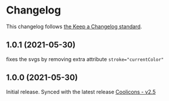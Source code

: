 # Changelog

This changelog follows [the Keep a Changelog standard](https://keepachangelog.com).


## 1.0.1 (2021-05-30)
fixes the svgs by removing extra attribute `stroke="currentColor"`

## 1.0.0 (2021-05-30)
Initial release.
Synced with the latest release [Coolicons - v2.5](https://github.com/krystonschwarze/coolicons/releases/tag/v2.5)
